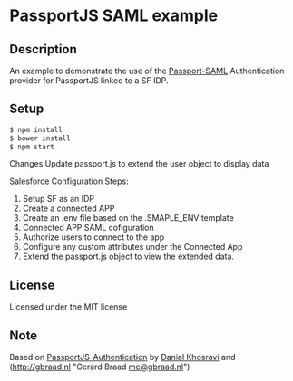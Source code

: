 PassportJS SAML example
=======================


Description
-----------

An example to demonstrate the use of the [Passport-SAML](https://github.com/bergie/passport-saml) Authentication provider for PassportJS linked to a SF IDP.


Setup
-----

```bash
$ npm install
$ bower install
$ npm start
```

Changes
Update passport.js to extend the user object to display data

Salesforce Configuration
Steps:
1. Setup SF as an IDP
2. Create a connected APP
3. Create an .env file based on the .SMAPLE_ENV template 
4. Connected APP SAML cofiguration
5. Authorize users to connect to the app
6. Configure any custom attributes under the Connected App
7. Extend the passport.js object to view the extended data.


License
-------

Licensed under the MIT license


Note
----

Based on [PassportJS-Authentication](https://github.com/DanialK/PassportJS-Authentication) by [Danial Khosravi](http://danialk.github.io/) and (http://gbraad.nl "Gerard Braad <me@gbraad.nl>")
